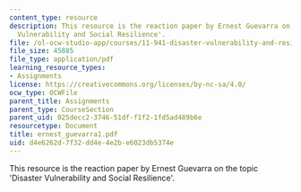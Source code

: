 ```yaml
---
content_type: resource
description: This resource is the reaction paper by Ernest Guevarra on the topic 'Disaster
  Vulnerability and Social Resilience'.
file: /ol-ocw-studio-app/courses/11-941-disaster-vulnerability-and-resilience-spring-2005/d4e6262d7f32dd4e4e2be6023db5374e_ernest_guevarra1.pdf
file_size: 45885
file_type: application/pdf
learning_resource_types:
- Assignments
license: https://creativecommons.org/licenses/by-nc-sa/4.0/
ocw_type: OCWFile
parent_title: Assignments
parent_type: CourseSection
parent_uid: 025decc2-3746-51df-f1f2-1fd5ad489b6e
resourcetype: Document
title: ernest_guevarra1.pdf
uid: d4e6262d-7f32-dd4e-4e2b-e6023db5374e
---
```

This resource is the reaction paper by Ernest Guevarra on the topic 'Disaster Vulnerability and Social Resilience'.